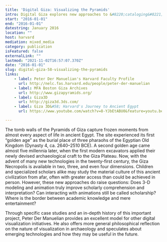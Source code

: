 ```yaml
---
title: 'Digital Giza: Visualizing the Pyramids'
intro: Digital Giza explores new approaches to &#8220;cataloging&#8221; the world's most famous archeological site, The Pyramids on the Giza Plateau, highlighting efforts at the Museum of Fine Arts Boston and Harvard University.
start: "2016-01-01"
end: "2016-01-01"
datestring: January 2016
location: ""
host: harvard
mediation: mixed_media
category: publication
isFeatured: false
externalLink: ""
lastmod: "2021-11-02T16:57:07.370Z"
date: "2016-01-01"
slug: digital-giza-58-visualizing-the-pyramids
links:
    - label: Peter Der Manuelian's Harvard Faculty Profile
      url: http://nelc.fas.harvard.edu/people/peter-der-manuelian
    - label: MFA Boston Giza Archives
      url: http://www.gizapyramids.org/
    - label: Giza3D
      url: http://giza3d.3ds.com/
    - label: Giza 3D&#58; Harvard's Journey to Ancient Egypt
      url: https://www.youtube.com/watch?v=8-YJbEtABU0&feature=youtu.be

---
```

The tomb walls of the Pyramids of Giza capture frozen moments from almost every aspect of life in ancient Egypt. The site experienced its first “golden age” as the burial place of three pharaohs of the Egyptian Old Kingdom (Dynasty 4, ca. 2640–2510 BCE). A second golden age came almost five millennia later, when the first modern excavators applied their newly devised archaeological craft to the Giza Plateau. Now, with the advent of many new technologies in the twenty-first century, the Giza Necropolis is available in two, three, and even four dimensions. Children and specialized scholars alike may study the material culture of this ancient civilization from afar, often with greater access than could be achieved in person. However, these new approaches do raise questions: Does 3-D modeling and animation truly improve scholarly comprehension and interpretation? Can interacting with animations still be called scholarship? Where is the border between academic knowledge and mere entertainment?

Through specific case studies and an in-depth history of this important project, Peter Der Manuelian provides an excellent model for other digital visualization initiatives. He also offers more general philosophical reflection on the nature of visualization in archaeology and speculates about emerging technologies and how they may be useful in the future.
